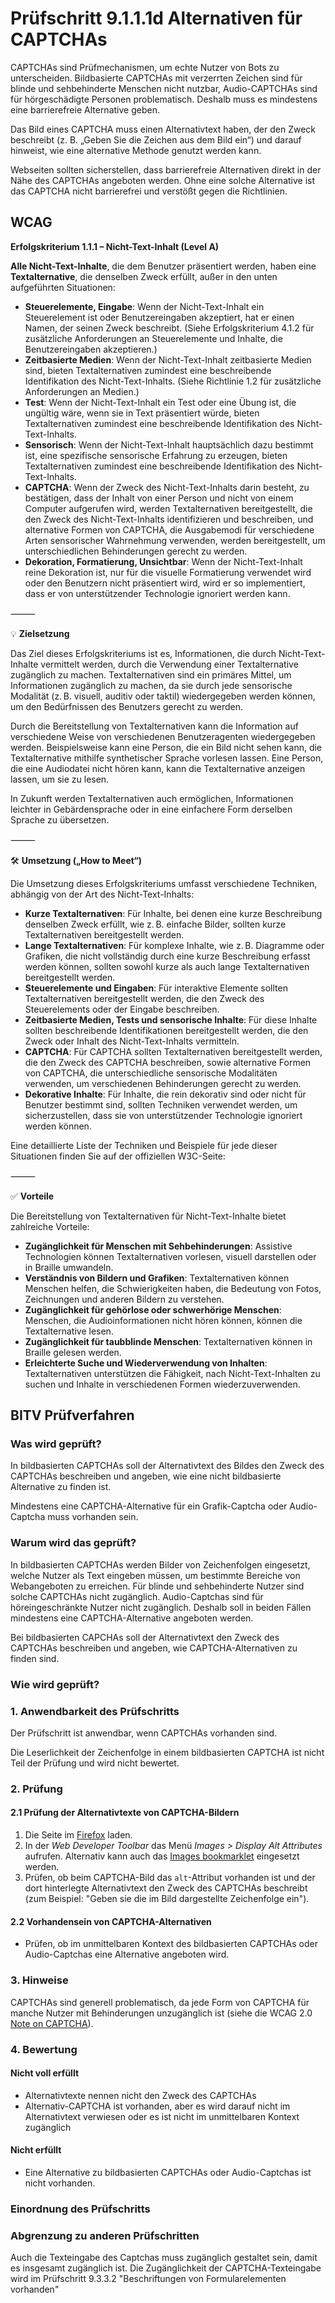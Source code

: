 # Prüfschritt 9.1.1.1d Alternativen für CAPTCHAs

CAPTCHAs sind Prüfmechanismen, um echte Nutzer von Bots zu unterscheiden. Bildbasierte CAPTCHAs mit verzerrten Zeichen sind für blinde und sehbehinderte Menschen nicht nutzbar, Audio-CAPTCHAs sind für hörgeschädigte Personen problematisch. Deshalb muss es mindestens eine barrierefreie Alternative geben.

Das Bild eines CAPTCHA muss einen Alternativtext haben, der den Zweck beschreibt (z. B. „Geben Sie die Zeichen aus dem Bild ein“) und darauf hinweist, wie eine alternative Methode genutzt werden kann.

Webseiten sollten sicherstellen, dass barrierefreie Alternativen direkt in der Nähe des CAPTCHAs angeboten werden. Ohne eine solche Alternative ist das CAPTCHA nicht barrierefrei und verstößt gegen die Richtlinien.

## WCAG

**Erfolgskriterium 1.1.1 – Nicht-Text-Inhalt (Level A)**

**Alle Nicht-Text-Inhalte**, die dem Benutzer präsentiert werden, haben eine **Textalternative**, die denselben Zweck erfüllt, außer in den unten aufgeführten Situationen:

-   **Steuerelemente, Eingabe**: Wenn der Nicht-Text-Inhalt ein Steuerelement ist oder Benutzereingaben akzeptiert, hat er einen Namen, der seinen Zweck beschreibt. (Siehe Erfolgskriterium 4.1.2 für zusätzliche Anforderungen an Steuerelemente und Inhalte, die Benutzereingaben akzeptieren.)
-   **Zeitbasierte Medien**: Wenn der Nicht-Text-Inhalt zeitbasierte Medien sind, bieten Textalternativen zumindest eine beschreibende Identifikation des Nicht-Text-Inhalts. (Siehe Richtlinie 1.2 für zusätzliche Anforderungen an Medien.)
-   **Test**: Wenn der Nicht-Text-Inhalt ein Test oder eine Übung ist, die ungültig wäre, wenn sie in Text präsentiert würde, bieten Textalternativen zumindest eine beschreibende Identifikation des Nicht-Text-Inhalts.
-   **Sensorisch**: Wenn der Nicht-Text-Inhalt hauptsächlich dazu bestimmt ist, eine spezifische sensorische Erfahrung zu erzeugen, bieten Textalternativen zumindest eine beschreibende Identifikation des Nicht-Text-Inhalts.
-   **CAPTCHA**: Wenn der Zweck des Nicht-Text-Inhalts darin besteht, zu bestätigen, dass der Inhalt von einer Person und nicht von einem Computer aufgerufen wird, werden Textalternativen bereitgestellt, die den Zweck des Nicht-Text-Inhalts identifizieren und beschreiben, und alternative Formen von CAPTCHA, die Ausgabemodi für verschiedene Arten sensorischer Wahrnehmung verwenden, werden bereitgestellt, um unterschiedlichen Behinderungen gerecht zu werden.
-   **Dekoration, Formatierung, Unsichtbar**: Wenn der Nicht-Text-Inhalt reine Dekoration ist, nur für die visuelle Formatierung verwendet wird oder den Benutzern nicht präsentiert wird, wird er so implementiert, dass er von unterstützender Technologie ignoriert werden kann.

⸻

💡 **Zielsetzung**

Das Ziel dieses Erfolgskriteriums ist es, Informationen, die durch Nicht-Text-Inhalte vermittelt werden, durch die Verwendung einer Textalternative zugänglich zu machen. Textalternativen sind ein primäres Mittel, um Informationen zugänglich zu machen, da sie durch jede sensorische Modalität (z. B. visuell, auditiv oder taktil) wiedergegeben werden können, um den Bedürfnissen des Benutzers gerecht zu werden.

Durch die Bereitstellung von Textalternativen kann die Information auf verschiedene Weise von verschiedenen Benutzeragenten wiedergegeben werden. Beispielsweise kann eine Person, die ein Bild nicht sehen kann, die Textalternative mithilfe synthetischer Sprache vorlesen lassen. Eine Person, die eine Audiodatei nicht hören kann, kann die Textalternative anzeigen lassen, um sie zu lesen.

In Zukunft werden Textalternativen auch ermöglichen, Informationen leichter in Gebärdensprache oder in eine einfachere Form derselben Sprache zu übersetzen.

⸻

🛠️ **Umsetzung („How to Meet“)**

Die Umsetzung dieses Erfolgskriteriums umfasst verschiedene Techniken, abhängig von der Art des Nicht-Text-Inhalts:

-   **Kurze Textalternativen**: Für Inhalte, bei denen eine kurze Beschreibung denselben Zweck erfüllt, wie z. B. einfache Bilder, sollten kurze Textalternativen bereitgestellt werden.
-   **Lange Textalternativen**: Für komplexe Inhalte, wie z. B. Diagramme oder Grafiken, die nicht vollständig durch eine kurze Beschreibung erfasst werden können, sollten sowohl kurze als auch lange Textalternativen bereitgestellt werden.
-   **Steuerelemente und Eingaben**: Für interaktive Elemente sollten Textalternativen bereitgestellt werden, die den Zweck des Steuerelements oder der Eingabe beschreiben.
-   **Zeitbasierte Medien, Tests und sensorische Inhalte**: Für diese Inhalte sollten beschreibende Identifikationen bereitgestellt werden, die den Zweck oder Inhalt des Nicht-Text-Inhalts vermitteln.
-   **CAPTCHA**: Für CAPTCHA sollten Textalternativen bereitgestellt werden, die den Zweck des CAPTCHA beschreiben, sowie alternative Formen von CAPTCHA, die unterschiedliche sensorische Modalitäten verwenden, um verschiedenen Behinderungen gerecht zu werden.
-   **Dekorative Inhalte**: Für Inhalte, die rein dekorativ sind oder nicht für Benutzer bestimmt sind, sollten Techniken verwendet werden, um sicherzustellen, dass sie von unterstützender Technologie ignoriert werden können.

Eine detaillierte Liste der Techniken und Beispiele für jede dieser Situationen finden Sie auf der offiziellen W3C-Seite:

⸻

✅ **Vorteile**

Die Bereitstellung von Textalternativen für Nicht-Text-Inhalte bietet zahlreiche Vorteile:

-   **Zugänglichkeit für Menschen mit Sehbehinderungen**: Assistive Technologien können Textalternativen vorlesen, visuell darstellen oder in Braille umwandeln.
-   **Verständnis von Bildern und Grafiken**: Textalternativen können Menschen helfen, die Schwierigkeiten haben, die Bedeutung von Fotos, Zeichnungen und anderen Bildern zu verstehen.
-   **Zugänglichkeit für gehörlose oder schwerhörige Menschen**: Menschen, die Audioinformationen nicht hören können, können die Textalternative lesen.
-   **Zugänglichkeit für taubblinde Menschen**: Textalternativen können in Braille gelesen werden.
-   **Erleichterte Suche und Wiederverwendung von Inhalten**: Textalternativen unterstützen die Fähigkeit, nach Nicht-Text-Inhalten zu suchen und Inhalte in verschiedenen Formen wiederzuverwenden.

## BITV Prüfverfahren

### Was wird geprüft?

In bildbasierten CAPTCHAs soll der Alternativtext des Bildes den Zweck des CAPTCHAs beschreiben und angeben, wie eine nicht bildbasierte Alternative zu finden ist.

Mindestens eine CAPTCHA-Alternative für ein Grafik-Captcha oder Audio-Captcha muss vorhanden sein.

### Warum wird das geprüft?

In bildbasierten CAPTCHAs werden Bilder von Zeichenfolgen eingesetzt, welche Nutzer als Text eingeben müssen, um bestimmte Bereiche von Webangeboten zu erreichen. Für blinde und sehbehinderte Nutzer sind solche CAPTCHAs nicht zugänglich. Audio-Captchas sind für höreingeschränkte Nutzer nicht zugänglich. Deshalb soll in beiden Fällen mindestens eine CAPTCHA-Alternative angeboten werden.

Bei bildbasierten CAPCHAs soll der Alternativtext den Zweck des CAPTCHAs beschreiben und angeben, wie CAPTCHA-Alternativen zu finden sind.

### Wie wird geprüft?

### 1\. Anwendbarkeit des Prüfschritts

Der Prüfschritt ist anwendbar, wenn CAPTCHAs vorhanden sind.

Die Leserlichkeit der Zeichenfolge in einem bildbasierten CAPTCHA ist nicht Teil der Prüfung und wird nicht bewertet.

### 2\. Prüfung

#### 2.1 Prüfung der Alternativtexte von CAPTCHA-Bildern

1.  Die Seite im [Firefox](https://www.bitvtest.de/bitv_test/das_testverfahren_im_detail/werkzeugliste.html#firefox) laden.
2.  In der _Web Developer Toolbar_ das Menü _Images > Display Alt Attributes_ aufrufen. Alternativ kann auch das [Images bookmarklet](https://www.bitvtest.de/bitv_test/das_testverfahren_im_detail/werkzeugliste.html#imagesbm) eingesetzt werden.
3.  Prüfen, ob beim CAPTCHA-Bild das `alt`\-Attribut vorhanden ist und der dort hinterlegte Alternativtext den Zweck des CAPTCHAs beschreibt (zum Beispiel: "Geben sie die im Bild dargestellte Zeichenfolge ein").

#### 2.2 Vorhandensein von CAPTCHA-Alternativen

-   Prüfen, ob im unmittelbaren Kontext des bildbasierten CAPTCHAs oder Audio-Captchas eine Alternative angeboten wird.

### 3\. Hinweise

CAPTCHAs sind generell problematisch, da jede Form von CAPTCHA für manche Nutzer mit Behinderungen unzugänglich ist (siehe die WCAG 2.0 [Note on CAPTCHA](http://www.w3.org/TR/UNDERSTANDING-WCAG20/text-equiv-all.html#text-equiv-all-3-head)).

### 4\. Bewertung

#### Nicht voll erfüllt

-   Alternativtexte nennen nicht den Zweck des CAPTCHAs
-   Alternativ-CAPTCHA ist vorhanden, aber es wird darauf nicht im Alternativtext verwiesen oder es ist nicht im unmittelbaren Kontext zugänglich

#### Nicht erfüllt

-   Eine Alternative zu bildbasierten CAPTCHAs oder Audio-Captchas ist nicht vorhanden.

### Einordnung des Prüfschritts

### Abgrenzung zu anderen Prüfschritten

Auch die Texteingabe des Captchas muss zugänglich gestaltet sein, damit es insgesamt zugänglich ist. Die Zugänglichkeit der CAPTCHA-Texteingabe wird im Prüfschritt 9.3.3.2 "Beschriftungen von Formularelementen vorhanden"
